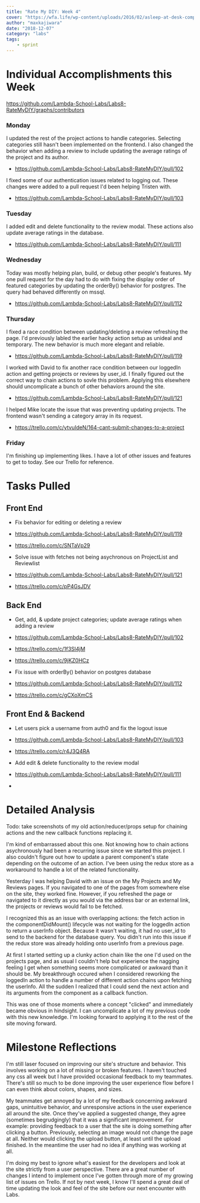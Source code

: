 ```yaml
---
title: "Rate My DIY: Week 4"
cover: "https://wfa.life/wp-content/uploads/2016/02/asleep-at-desk-computer-e1455839264842.jpg"
author: "maxkajiwara"
date: "2018-12-07"
category: "labs"
tags:
    - sprint
---
```

# Individual Accomplishments this Week

https://github.com/Lambda-School-Labs/Labs8-RateMyDIY/graphs/contributors

### Monday
I updated the rest of the project actions to handle categories. Selecting categories still hasn't been implemented on the frontend.
I also changed the behavior when adding a review to include updating the average ratings of the project and its author.
- https://github.com/Lambda-School-Labs/Labs8-RateMyDIY/pull/102

I fixed some of our authentication issues related to logging out. These changes were added to a pull request I'd been helping Tristen with.
- https://github.com/Lambda-School-Labs/Labs8-RateMyDIY/pull/103

### Tuesday
I added edit and delete functionality to the review modal. These actions also update average ratings in the database.
- https://github.com/Lambda-School-Labs/Labs8-RateMyDIY/pull/111

### Wednesday
Today was mostly helping plan, build, or debug other people's features. My one pull request for the day had to do with fixing the display order of featured categories by updating the orderBy() behavior for postgres. The query had behaved differently on mssql.
- https://github.com/Lambda-School-Labs/Labs8-RateMyDIY/pull/112

### Thursday
I fixed a race condition between updating/deleting a review refreshing the page. I'd previously labled the earlier hacky action setup as unideal and temporary. The new behavior is much more elegant and reliable.
- https://github.com/Lambda-School-Labs/Labs8-RateMyDIY/pull/119

I worked with David to fix another race condition between our loggedIn action and getting projects or reviews by user_id. I finally figured out the correct way to chain actions to sovle this problem. Applying this elsewhere should uncomplicate a bunch of other behaviors around the site.
- https://github.com/Lambda-School-Labs/Labs8-RateMyDIY/pull/121

I helped Mike locate the issue that was preventing updating projects. The frontend wasn't sending a category array in its request.
- https://trello.com/c/ytvuIdeN/164-cant-submit-changes-to-a-project

### Friday
I'm finishing up implementing likes. I have a lot of other issues and features to get to today. See our Trello for reference.

# Tasks Pulled

## Front End
- Fix behavior for editing or deleting a review
 - https://github.com/Lambda-School-Labs/Labs8-RateMyDIY/pull/119
 - https://trello.com/c/SNTaVp29

- Solve issue with fetches not being asychronous on ProjectList and Reviewlist
 - https://github.com/Lambda-School-Labs/Labs8-RateMyDIY/pull/121
 - https://trello.com/c/pP4GsJDV


## Back End
- Get, add, & update project categories; update average ratings when adding a review
 - https://github.com/Lambda-School-Labs/Labs8-RateMyDIY/pull/102
 - https://trello.com/c/1f3Sl4jM
 - https://trello.com/c/9jKZ0HCz

-  Fix issue with orderBy() behavior on postgres database
 - https://github.com/Lambda-School-Labs/Labs8-RateMyDIY/pull/112
 - https://trello.com/c/gCXoXmCS


## Front End & Backend
- Let users pick a username from auth0 and fix the logout issue
 - https://github.com/Lambda-School-Labs/Labs8-RateMyDIY/pull/103
 - https://trello.com/c/r4J3Q4RA

- Add edit & delete functionality to the review modal
 - https://github.com/Lambda-School-Labs/Labs8-RateMyDIY/pull/111
 - 


# Detailed Analysis
Todo: take screenshots of my old action/reducer/props setup for chaining actions and the new callback functions replacing it.

I'm kind of embarrassed about this one. Not knowing how to chain actions asychronously had been a recurring issue since we started this project. I also couldn't figure out how to update a parent component's state depending on the outcome of an action. I've been using the redux store as a workaround to handle a lot of the related functionality.

Yesterday I was helping David with an issue on the My Projects and My Reviews pages. If you navigated to one of the pages from somewhere else on the site, they worked fine. However, if you refreshed the page or navigated to it directly as you would via the address bar or an external link, the projects or reviews would fail to be fetched.

I recognized this as an issue with overlapping actions: the fetch action in the componentDidMount() lifecycle was not waiting for the loggedIn action to return a userInfo object. Because it wasn't waiting, it had no user_id to send to the backend for the database query. You didn't run into this issue if the redux store was already holding onto userInfo from a previous page.

At first I started setting up a clunky action chain like the one I'd used on the projects page, and as usual I couldn't help but experience the nagging feeling I get when something seems more complicated or awkward than it should be. My breakthrough occured when I considered reworking the loggedIn action to handle a number of different action chains upon fetching the userInfo. All the sudden I realized that I could send the next action and its arguments from the component as a callback function.

This was one of those moments where a concept "clicked" and immediately became obvious in hindsight. I can uncomplicate a lot of my previous code with this new knowledge. I'm looking forward to applying it to the rest of the site moving forward.

# Milestone Reflections
I'm still laser focused on improving our site's structure and behavior. This involves working on a lot of missing or broken features. I haven't touched any css all week but I have provided occasional feedback to my teammates. There's still so much to be done improving the user experience flow before I can even think about colors, shapes, and sizes.

My teammates get annoyed by a lot of my feedback concerning awkward gaps, unintuitive behavior, and unresponsive actions in the user experience all around the site. Once they've applied a suggested change, they agree (sometimes begrudgingly) that it was a significant improvement. For example: providing feedback to a user that the site is doing something after clicking a button. Previously, selecting an image would not change the page at all. Neither would clicking the upload button, at least until the upload finished. In the meantime the user had no idea if anything was working at all.

I'm doing my best to ignore what's easiest for the developers and look at the site strictly from a user perspective. There are a great number of changes I intend to implement once I've gotten through more of my growing list of issues on Trello. If not by next week, I know I'll spend a great deal of time updating the look and feel of the site before our next encounter with Labs.